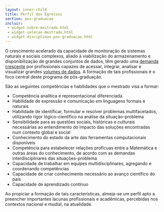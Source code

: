 ```yaml
---
layout: inner-child
title: Perfil dos Egressos
section: pos-graduacao
incluir:
 - widget-sobre-mestrado.html
 - widget-selecao-mestrado.html
 - widget-disciplinas-pos-graduacao.html
---
```


O crescimento acelerado da capacidade de monitoração de sistemas
naturais e sociais complexos, aliado à viabilização do armazenamento e
disponibilização de grandes conjuntos de dados, têm gerado uma
[demanda crescente][demanda] por profissionais capazes de acessar,
integrar, analisar e visualizar grandes [volumes de dados][dados]. A
formação de tais profissionais é o foco central deste programa de
pós-graduação.

São as seguintes competências e habilidades que o mestrado visa a
formar:

- Competência analítica e representacional diferenciada
- Habilidade de expressão e comunicação em linguagens formais e
  naturais
- Habilidade de identificar, formular e resolver problemas
  multifacetados, utilizando rigor lógico-científico na análise da
  situação-problema
- Sensibilidade para as questões sociais, históricas e culturais
  necessárias ao entendimento do impacto das soluções encontradas num
  contexto global e social
- Conhecimento do estado da arte das ferramentas computacionais
  disponíveis
- Competência para estabelecer relações profícuas entre a Matemática e
  outras áreas do conhecimento, de acordo com as demandas
  interdisciplinares das situações-problema
- Capacidade de trabalhar em equipes multidisciplinares, agregando e
  coordenando competências
- Capacidade de criar conhecimento necessário ao avanço científico do
  país
- Capacidade de aprendizado contínuo

Ao propiciar a formação de tais características, almeja-se um perfil
apto a preencher importantes lacunas profissionais e acadêmicas,
percebidas nos contextos nacional e mudial, na atualidade.

[demanda]: http://flowingdata.com/2009/06/04/rise-of-the-data-scientist
[dados]: http://radar.oreilly.com/2010/06/what-is-data-science.html

